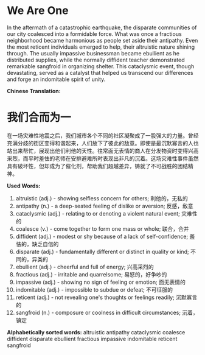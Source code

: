 # We Are One

In the aftermath of a catastrophic earthquake, the disparate communities of our city coalesced into a formidable force. What was once a fractious neighborhood became harmonious as people set aside their antipathy. Even the most reticent individuals emerged to help, their altruistic nature shining through. The usually impassive businessman became ebullient as he distributed supplies, while the normally diffident teacher demonstrated remarkable sangfroid in organizing shelter. This cataclysmic event, though devastating, served as a catalyst that helped us transcend our differences and forge an indomitable spirit of unity.

**Chinese Translation:**
# 我们合而为一

在一场灾难性地震之后，我们城市各个不同的社区凝聚成了一股强大的力量。曾经充满分歧的街区变得和谐起来，人们放下了彼此的敌意。即使是最沉默寡言的人也站出来帮忙，展现出他们利他的天性。往常面无表情的商人在分发物资时变得兴高采烈，而平时羞怯的老师在安排避难所时表现出非凡的沉着。这场灾难性事件虽然具有破坏性，但却成为了催化剂，帮助我们超越差异，铸就了不可战胜的团结精神。

**Used Words:**
1. altruistic (adj.) - showing selfless concern for others; 利他的，无私的
2. antipathy (n.) - a deep-seated feeling of dislike or aversion; 反感，敌意
3. cataclysmic (adj.) - relating to or denoting a violent natural event; 灾难性的
4. coalesce (v.) - come together to form one mass or whole; 联合，合并
5. diffident (adj.) - modest or shy because of a lack of self-confidence; 羞怯的，缺乏自信的
6. disparate (adj.) - fundamentally different or distinct in quality or kind; 不同的，异类的
7. ebullient (adj.) - cheerful and full of energy; 兴高采烈的
8. fractious (adj.) - irritable and quarrelsome; 易怒的，好争吵的
9. impassive (adj.) - showing no sign of feeling or emotion; 面无表情的
10. indomitable (adj.) - impossible to subdue or defeat; 不可征服的
11. reticent (adj.) - not revealing one's thoughts or feelings readily; 沉默寡言的
12. sangfroid (n.) - composure or coolness in difficult circumstances; 沉着，镇定

**Alphabetically sorted words:**
altruistic
antipathy
cataclysmic
coalesce
diffident
disparate
ebullient
fractious
impassive
indomitable
reticent
sangfroid



